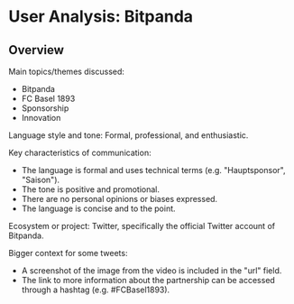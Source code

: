 # User Analysis: Bitpanda

## Overview

Main topics/themes discussed:
- Bitpanda
- FC Basel 1893
- Sponsorship
- Innovation

Language style and tone: Formal, professional, and enthusiastic.

Key characteristics of communication:
- The language is formal and uses technical terms (e.g. "Hauptsponsor", "Saison").
- The tone is positive and promotional.
- There are no personal opinions or biases expressed.
- The language is concise and to the point.

Ecosystem or project: Twitter, specifically the official Twitter account of Bitpanda.

Bigger context for some tweets:
- A screenshot of the image from the video is included in the "url" field.
- The link to more information about the partnership can be accessed through a hashtag (e.g. #FCBasel1893).